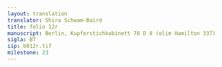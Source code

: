 ```yaml
---
layout: translation
translator: Shira Schwam-Baird
title: folio 12r
manuscript: Berlin, Kupferstichkabinett 78 D 8 (olim Hamilton 337)
sigla: BT
iip: b012r.tif
milestone: 23
---
```



